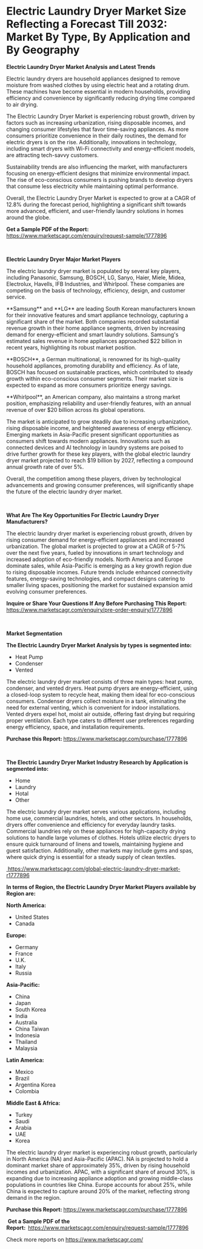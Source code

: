 <p><h1>Electric Laundry Dryer Market Size Reflecting a Forecast Till 2032: Market By Type, By Application and By Geography</h1></p><p><strong>Electric Laundry Dryer Market Analysis and Latest Trends</strong></p>
<p><p>Electric laundry dryers are household appliances designed to remove moisture from washed clothes by using electric heat and a rotating drum. These machines have become essential in modern households, providing efficiency and convenience by significantly reducing drying time compared to air drying.</p><p>The Electric Laundry Dryer Market is experiencing robust growth, driven by factors such as increasing urbanization, rising disposable incomes, and changing consumer lifestyles that favor time-saving appliances. As more consumers prioritize convenience in their daily routines, the demand for electric dryers is on the rise. Additionally, innovations in technology, including smart dryers with Wi-Fi connectivity and energy-efficient models, are attracting tech-savvy customers.</p><p>Sustainability trends are also influencing the market, with manufacturers focusing on energy-efficient designs that minimize environmental impact. The rise of eco-conscious consumers is pushing brands to develop dryers that consume less electricity while maintaining optimal performance. </p><p>Overall, the Electric Laundry Dryer Market is expected to grow at a CAGR of 12.8% during the forecast period, highlighting a significant shift towards more advanced, efficient, and user-friendly laundry solutions in homes around the globe.</p></p>
<p><strong>Get a Sample PDF of the Report:&nbsp;</strong> <a href="https://www.marketscagr.com/enquiry/request-sample/1777896?utm_campaign=2208&utm_medium=2&utm_source=Github&utm_content=ia&utm_term=07022025&utm_id=electric-laundry-dryer">https://www.marketscagr.com/enquiry/request-sample/1777896</a></p>
<p>&nbsp;</p>
<p><strong>Electric Laundry Dryer Major Market Players</strong></p>
<p><p>The electric laundry dryer market is populated by several key players, including Panasonic, Samsung, BOSCH, LG, Sanyo, Haier, Miele, Midea, Electrolux, Havells, IFB Industries, and Whirlpool. These companies are competing on the basis of technology, efficiency, design, and customer service.</p><p>**Samsung** and **LG** are leading South Korean manufacturers known for their innovative features and smart appliance technology, capturing a significant share of the market. Both companies recorded substantial revenue growth in their home appliance segments, driven by increasing demand for energy-efficient and smart laundry solutions. Samsung's estimated sales revenue in home appliances approached $22 billion in recent years, highlighting its robust market position.</p><p>**BOSCH**, a German multinational, is renowned for its high-quality household appliances, promoting durability and efficiency. As of late, BOSCH has focused on sustainable practices, which contributed to steady growth within eco-conscious consumer segments. Their market size is expected to expand as more consumers prioritize energy savings.</p><p>**Whirlpool**, an American company, also maintains a strong market position, emphasizing reliability and user-friendly features, with an annual revenue of over $20 billion across its global operations. </p><p>The market is anticipated to grow steadily due to increasing urbanization, rising disposable income, and heightened awareness of energy efficiency. Emerging markets in Asia-Pacific present significant opportunities as consumers shift towards modern appliances. Innovations such as connected devices and AI technology in laundry systems are poised to drive further growth for these key players, with the global electric laundry dryer market projected to reach $19 billion by 2027, reflecting a compound annual growth rate of over 5%. </p><p>Overall, the competition among these players, driven by technological advancements and growing consumer preferences, will significantly shape the future of the electric laundry dryer market.</p></p>
<p>&nbsp;</p>
<p><strong>What Are The Key Opportunities For Electric Laundry Dryer Manufacturers?</strong></p>
<p><p>The electric laundry dryer market is experiencing robust growth, driven by rising consumer demand for energy-efficient appliances and increased urbanization. The global market is projected to grow at a CAGR of 5-7% over the next five years, fueled by innovations in smart technology and increased adoption of eco-friendly models. North America and Europe dominate sales, while Asia-Pacific is emerging as a key growth region due to rising disposable incomes. Future trends include enhanced connectivity features, energy-saving technologies, and compact designs catering to smaller living spaces, positioning the market for sustained expansion amid evolving consumer preferences.</p></p>
<p><strong>Inquire or Share Your Questions If Any Before Purchasing This Report:</strong> <a href="https://www.marketscagr.com/enquiry/pre-order-enquiry/1777896?utm_campaign=2208&utm_medium=2&utm_source=Github&utm_content=ia&utm_term=07022025&utm_id=electric-laundry-dryer">https://www.marketscagr.com/enquiry/pre-order-enquiry/1777896</a></p>
<p>&nbsp;</p>
<p><strong>Market Segmentation</strong></p>
<p><strong>The Electric Laundry Dryer Market Analysis by types is segmented into:</strong></p>
<p><ul><li>Heat Pump</li><li>Condenser</li><li>Vented</li></ul></p>
<p><p>The electric laundry dryer market consists of three main types: heat pump, condenser, and vented dryers. Heat pump dryers are energy-efficient, using a closed-loop system to recycle heat, making them ideal for eco-conscious consumers. Condenser dryers collect moisture in a tank, eliminating the need for external venting, which is convenient for indoor installations. Vented dryers expel hot, moist air outside, offering fast drying but requiring proper ventilation. Each type caters to different user preferences regarding energy efficiency, space, and installation requirements.</p></p>
<p><strong>Purchase this Report:&nbsp;</strong><a href="https://www.marketscagr.com/purchase/1777896?utm_campaign=2208&utm_medium=2&utm_source=Github&utm_content=ia&utm_term=07022025&utm_id=electric-laundry-dryer">https://www.marketscagr.com/purchase/1777896</a></p>
<p>&nbsp;</p>
<p><strong>The Electric Laundry Dryer Market Industry Research by Application is segmented into:</strong></p>
<p><ul><li>Home</li><li>Laundry</li><li>Hotal</li><li>Other</li></ul></p>
<p><p>The electric laundry dryer market serves various applications, including home use, commercial laundries, hotels, and other sectors. In households, dryers offer convenience and efficiency for everyday laundry tasks. Commercial laundries rely on these appliances for high-capacity drying solutions to handle large volumes of clothes. Hotels utilize electric dryers to ensure quick turnaround of linens and towels, maintaining hygiene and guest satisfaction. Additionally, other markets may include gyms and spas, where quick drying is essential for a steady supply of clean textiles.</p></p>
<p><a href="https://www.marketscagr.com/global-electric-laundry-dryer-market-r1777896?utm_campaign=2208&utm_medium=2&utm_source=Github&utm_content=ia&utm_term=07022025&utm_id=electric-laundry-dryer">&nbsp;https://www.marketscagr.com/global-electric-laundry-dryer-market-r1777896</a></p>
<p><strong>In terms of Region, the Electric Laundry Dryer Market Players available by Region are:</strong></p>
<p>
    <p> <strong> North America: </strong>
        <ul>
            <li>United States</li>
            <li>Canada</li>
        </ul>
        </p> 
    <p> <strong> Europe: </strong>
        <ul>
            <li>Germany</li>
            <li>France</li>
            <li>U.K.</li>
            <li>Italy</li>
            <li>Russia</li>
        </ul>
        </p> 
    <p> <strong> Asia-Pacific: </strong>
        <ul>
            <li>China</li>
            <li>Japan</li>
            <li>South Korea</li>
            <li>India</li>
            <li>Australia</li>
            <li>China Taiwan</li>
            <li>Indonesia</li>
            <li>Thailand</li>
            <li>Malaysia</li>
        </ul>
        </p> 
    <p> <strong> Latin America: </strong>
        <ul>
            <li>Mexico</li>
            <li>Brazil</li>
            <li>Argentina Korea</li>
            <li>Colombia</li>
        </ul>
        </p> 
    <p> <strong> Middle East & Africa: </strong>
        <ul>
            <li>Turkey</li>
            <li>Saudi</li>
            <li>Arabia</li>
            <li>UAE</li>
            <li>Korea</li>
        </ul>
    </p>
    </p>
<p><p>The electric laundry dryer market is experiencing robust growth, particularly in North America (NA) and Asia-Pacific (APAC). NA is projected to hold a dominant market share of approximately 35%, driven by rising household incomes and urbanization. APAC, with a significant share of around 30%, is expanding due to increasing appliance adoption and growing middle-class populations in countries like China. Europe accounts for about 25%, while China is expected to capture around 20% of the market, reflecting strong demand in the region.</p></p>
<p><strong>Purchase this Report: </strong><a href="https://www.marketscagr.com/purchase/1777896?utm_campaign=2208&utm_medium=2&utm_source=Github&utm_content=ia&utm_term=07022025&utm_id=electric-laundry-dryer">https://www.marketscagr.com/purchase/1777896</a></p>
<p>&nbsp;<strong>Get a Sample PDF of the Report:&nbsp;&nbsp;</strong><a href="https://www.marketscagr.com/enquiry/request-sample/1777896?utm_campaign=2208&utm_medium=2&utm_source=Github&utm_content=ia&utm_term=07022025&utm_id=electric-laundry-dryer">https://www.marketscagr.com/enquiry/request-sample/1777896</a></p>
<p><strong></strong></p>
<p>Check more reports on <a href="https://www.marketscagr.com/?utm_campaign=2208&utm_medium=2&utm_source=Github&utm_content=ia&utm_term=07022025&utm_id=electric-laundry-dryer">https://www.marketscagr.com/</a></p>